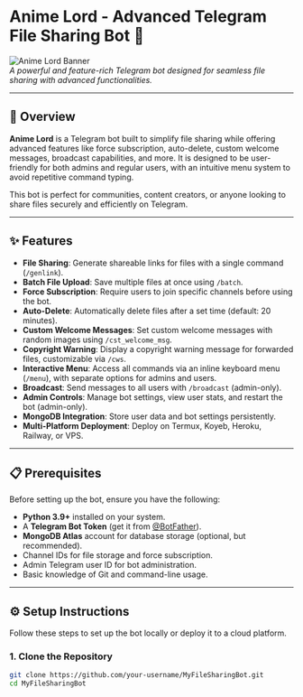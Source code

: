 # Anime Lord - Advanced Telegram File Sharing Bot 🚀

![Anime Lord Banner](https://via.placeholder.com/1200x400.png?text=Anime+Lord+-+File+Sharing+Bot)  
*A powerful and feature-rich Telegram bot designed for seamless file sharing with advanced functionalities.*

---

## 📖 Overview

**Anime Lord** is a Telegram bot built to simplify file sharing while offering advanced features like force subscription, auto-delete, custom welcome messages, broadcast capabilities, and more. It is designed to be user-friendly for both admins and regular users, with an intuitive menu system to avoid repetitive command typing.

This bot is perfect for communities, content creators, or anyone looking to share files securely and efficiently on Telegram.

---

## ✨ Features

- **File Sharing**: Generate shareable links for files with a single command (`/genlink`).
- **Batch File Upload**: Save multiple files at once using `/batch`.
- **Force Subscription**: Require users to join specific channels before using the bot.
- **Auto-Delete**: Automatically delete files after a set time (default: 20 minutes).
- **Custom Welcome Messages**: Set custom welcome messages with random images using `/cst_welcome_msg`.
- **Copyright Warning**: Display a copyright warning message for forwarded files, customizable via `/cws`.
- **Interactive Menu**: Access all commands via an inline keyboard menu (`/menu`), with separate options for admins and users.
- **Broadcast**: Send messages to all users with `/broadcast` (admin-only).
- **Admin Controls**: Manage bot settings, view user stats, and restart the bot (admin-only).
- **MongoDB Integration**: Store user data and bot settings persistently.
- **Multi-Platform Deployment**: Deploy on Termux, Koyeb, Heroku, Railway, or VPS.

---

## 📋 Prerequisites

Before setting up the bot, ensure you have the following:

- **Python 3.9+** installed on your system.
- A **Telegram Bot Token** (get it from [@BotFather](https://t.me/BotFather)).
- **MongoDB Atlas** account for database storage (optional, but recommended).
- Channel IDs for file storage and force subscription.
- Admin Telegram user ID for bot administration.
- Basic knowledge of Git and command-line usage.

---

## ⚙️ Setup Instructions

Follow these steps to set up the bot locally or deploy it to a cloud platform.

### 1. Clone the Repository
```bash
git clone https://github.com/your-username/MyFileSharingBot.git
cd MyFileSharingBot

